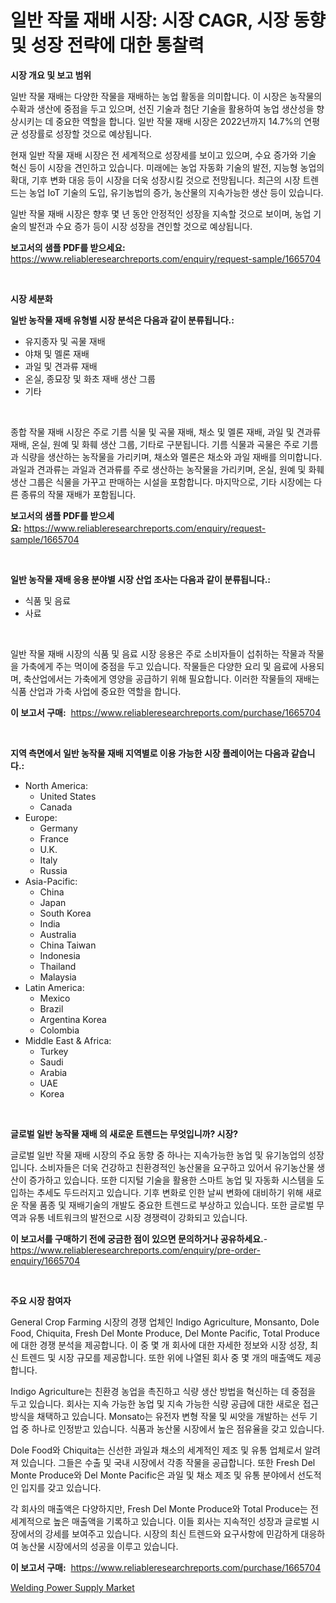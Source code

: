 <p><h1>일반 작물 재배 시장: 시장 CAGR, 시장 동향 및 성장 전략에 대한 통찰력</h1></p><p><strong>시장 개요 및 보고 범위</strong></p>
<p><p>일반 작물 재배는 다양한 작물을 재배하는 농업 활동을 의미합니다. 이 시장은 농작물의 수확과 생산에 중점을 두고 있으며, 선진 기술과 첨단 기술을 활용하여 농업 생산성을 향상시키는 데 중요한 역할을 합니다. 일반 작물 재배 시장은 2022년까지 14.7%의 연평균 성장률로 성장할 것으로 예상됩니다.</p><p>현재 일반 작물 재배 시장은 전 세계적으로 성장세를 보이고 있으며, 수요 증가와 기술 혁신 등이 시장을 견인하고 있습니다. 미래에는 농업 자동화 기술의 발전, 지능형 농업의 확대, 기후 변화 대응 등이 시장을 더욱 성장시킬 것으로 전망됩니다. 최근의 시장 트렌드는 농업 IoT 기술의 도입, 유기농법의 증가, 농산물의 지속가능한 생산 등이 있습니다.</p><p>일반 작물 재배 시장은 향후 몇 년 동안 안정적인 성장을 지속할 것으로 보이며, 농업 기술의 발전과 수요 증가 등이 시장 성장을 견인할 것으로 예상됩니다.</p></p>
<p><strong>보고서의 샘플 PDF를 받으세요:</strong> <a href="https://www.reliableresearchreports.com/enquiry/request-sample/1665704">https://www.reliableresearchreports.com/enquiry/request-sample/1665704</a></p>
<p>&nbsp;</p>
<p><strong>시장 세분화</strong></p>
<p><strong>일반 농작물 재배 유형별 시장 분석은 다음과 같이 분류됩니다.:</strong></p>
<p><ul><li>유지종자 및 곡물 재배</li><li>야채 및 멜론 재배</li><li>과일 및 견과류 재배</li><li>온실, 종묘장 및 화초 재배 생산 그룹</li><li>기타</li></ul></p>
<p>&nbsp;</p>
<p><p>종합 작물 재배 시장은 주로 기름 식물 및 곡물 재배, 채소 및 멜론 재배, 과일 및 견과류 재배, 온실, 원예 및 화훼 생산 그룹, 기타로 구분됩니다. 기름 식물과 곡물은 주로 기름과 식량을 생산하는 농작물을 가리키며, 채소와 멜론은 채소와 과일 재배를 의미합니다. 과일과 견과류는 과일과 견과류를 주로 생산하는 농작물을 가리키며, 온실, 원예 및 화훼 생산 그룹은 식물을 가꾸고 판매하는 시설을 포함합니다. 마지막으로, 기타 시장에는 다른 종류의 작물 재배가 포함됩니다.</p></p>
<p><strong>보고서의 샘플 PDF를 받으세요:</strong>&nbsp;<a href="https://www.reliableresearchreports.com/enquiry/request-sample/1665704">https://www.reliableresearchreports.com/enquiry/request-sample/1665704</a></p>
<p>&nbsp;</p>
<p><strong> 일반 농작물 재배 응용 분야별 시장 산업 조사는 다음과 같이 분류됩니다.:</strong></p>
<p><ul><li>식품 및 음료</li><li>사료</li></ul></p>
<p>&nbsp;</p>
<p><p>일반 작물 재배 시장의 식품 및 음료 시장 응용은 주로 소비자들이 섭취하는 작물과 작물을 가축에게 주는 먹이에 중점을 두고 있습니다. 작물들은 다양한 요리 및 음료에 사용되며, 축산업에서는 가축에게 영양을 공급하기 위해 필요합니다. 이러한 작물들의 재배는 식품 산업과 가축 사업에 중요한 역할을 합니다.</p></p>
<p><strong>이 보고서 구매:</strong>&nbsp; <a href="https://www.reliableresearchreports.com/purchase/1665704">https://www.reliableresearchreports.com/purchase/1665704</a></p>
<p>&nbsp;</p>
<p><strong>지역 측면에서 일반 농작물 재배 지역별로 이용 가능한 시장 플레이어는 다음과 같습니다.:</strong></p>
<p><ul>
    <li>
        North America:
        <ul>
            <li>United States</li>
            <li>Canada</li>
        </ul>
    </li>
    <li>
        Europe:
        <ul>
            <li>Germany</li>
            <li>France</li>
            <li>U.K.</li>
            <li>Italy</li>
            <li>Russia</li>
        </ul>
    </li>
    <li>
        Asia-Pacific:
        <ul>
            <li>China</li>
            <li>Japan</li>
            <li>South Korea</li>
            <li>India</li>
            <li>Australia</li>
            <li>China Taiwan</li>
            <li>Indonesia</li>
            <li>Thailand</li>
            <li>Malaysia</li>
        </ul>
    </li>
    <li>
        Latin America:
        <ul>
            <li>Mexico</li>
            <li>Brazil</li>
            <li>Argentina Korea</li>
            <li>Colombia</li>
        </ul>
    </li>
    <li>
        Middle East & Africa:
        <ul>
            <li>Turkey</li>
            <li>Saudi</li>
            <li>Arabia</li>
            <li>UAE</li>
            <li>Korea</li>
        </ul>
    </li>
    </ul></p>
<p>&nbsp;</p>
<p><strong>글로벌 일반 농작물 재배 의 새로운 트렌드는 무엇입니까? 시장?</strong></p>
<p><p>글로벌 일반 작물 재배 시장의 주요 동향 중 하나는 지속가능한 농업 및 유기농업의 성장입니다. 소비자들은 더욱 건강하고 친환경적인 농산물을 요구하고 있어서 유기농산물 생산이 증가하고 있습니다. 또한 디지털 기술을 활용한 스마트 농업 및 자동화 시스템을 도입하는 추세도 두드러지고 있습니다. 기후 변화로 인한 날씨 변화에 대비하기 위해 새로운 작물 품종 및 재배기술의 개발도 중요한 트렌드로 부상하고 있습니다. 또한 글로벌 무역과 유통 네트워크의 발전으로 시장 경쟁력이 강화되고 있습니다.</p></p>
<p><strong>이 보고서를 구매하기 전에 궁금한 점이 있으면 문의하거나 공유하세요.</strong>- <a href="https://www.reliableresearchreports.com/enquiry/pre-order-enquiry/1665704">https://www.reliableresearchreports.com/enquiry/pre-order-enquiry/1665704</a></p>
<p>&nbsp;</p>
<p><strong>주요 시장 참여자</strong></p>
<p><p>General Crop Farming 시장의 경쟁 업체인 Indigo Agriculture, Monsanto, Dole Food, Chiquita, Fresh Del Monte Produce, Del Monte Pacific, Total Produce에 대한 경쟁 분석을 제공합니다. 이 중 몇 개 회사에 대한 자세한 정보와 시장 성장, 최신 트렌드 및 시장 규모를 제공합니다. 또한 위에 나열된 회사 중 몇 개의 매출액도 제공합니다.</p><p>Indigo Agriculture는 친환경 농업을 촉진하고 식량 생산 방법을 혁신하는 데 중점을 두고 있습니다. 회사는 지속 가능한 농업 및 지속 가능한 식량 공급에 대한 새로운 접근 방식을 채택하고 있습니다. Monsato는 유전자 변형 작물 및 씨앗을 개발하는 선두 기업 중 하나로 인정받고 있습니다. 식품과 농산물 시장에서 높은 점유율을 갖고 있습니다.</p><p>Dole Food와 Chiquita는 신선한 과일과 채소의 세계적인 제조 및 유통 업체로서 알려져 있습니다. 그들은 수출 및 국내 시장에서 각종 작물을 공급합니다. 또한 Fresh Del Monte Produce와 Del Monte Pacific은 과일 및 채소 제조 및 유통 분야에서 선도적인 입지를 갖고 있습니다.</p><p>각 회사의 매출액은 다양하지만, Fresh Del Monte Produce와 Total Produce는 전 세계적으로 높은 매출액을 기록하고 있습니다. 이들 회사는 지속적인 성장과 글로벌 시장에서의 강세를 보여주고 있습니다. 시장의 최신 트렌드와 요구사항에 민감하게 대응하여 농산물 시장에서의 성공을 이루고 있습니다.</p></p>
<p><strong>이 보고서 구매:</strong>&nbsp;&nbsp;<a href="https://www.reliableresearchreports.com/purchase/1665704">https://www.reliableresearchreports.com/purchase/1665704</a></p>
<p><p><a href="https://github.com/RickHolmes3/Market-Research-Report-List-4/blob/main/welding-power-supply-market.md">Welding Power Supply Market</a></p></p>
